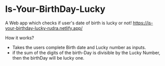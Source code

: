 # Is-Your-BirthDay-Lucky
 
A Web app which checks if user's date of birth is lucky or not!
https://is-your-birthday-lucky-rudra.netlify.app/

How it works?
- Takes the users complete Birth date and Lucky number as inputs.
- if the sum of the digits of the birth-Day is divisible by the Lucky Number, then the birthDay will be lucky one.
